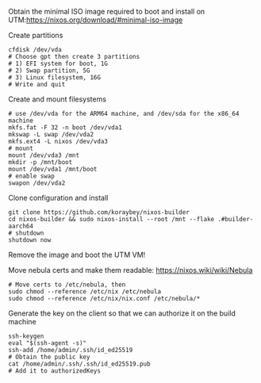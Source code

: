 Obtain the minimal ISO image required to boot and install on UTM:https://nixos.org/download/#minimal-iso-image

Create partitions

```shell
cfdisk /dev/vda
# Choose gpt then create 3 partitions
# 1) EFI system for boot, 1G
# 2) Swap partition, 5G
# 3) Linux filesystem, 16G
# Write and quit
```

Create and mount filesystems

```shell
# use /dev/vda for the ARM64 machine, and /dev/sda for the x86_64 machine
mkfs.fat -F 32 -n boot /dev/vda1
mkswap -L swap /dev/vda2
mkfs.ext4 -L nixos /dev/vda3
# mount
mount /dev/vda3 /mnt
mkdir -p /mnt/boot
mount /dev/vda1 /mnt/boot
# enable swap
swapon /dev/vda2
```

Clone configuration and install

```shell
git clone https://github.com/koraybey/nixos-builder
cd nixos-builder && sudo nixos-install --root /mnt --flake .#builder-aarch64
# shutdown
shutdown now
```

Remove the image and boot the UTM VM!

Move nebula certs and make them readable: https://nixos.wiki/wiki/Nebula

```shell
# Move certs to /etc/nebula, then
sudo chmod --reference /etc/nix /etc/nebula
sudo chmod --reference /etc/nix/nix.conf /etc/nebula/*
```

Generate the key on the client so that we can authorize it on the build machine
```shell
ssh-keygen
eval "$(ssh-agent -s)"
ssh-add /home/admin/.ssh/id_ed25519
# Obtain the public key
cat /home/admin/.ssh/.ssh/id_ed25519.pub
# Add it to authorizedKeys
```